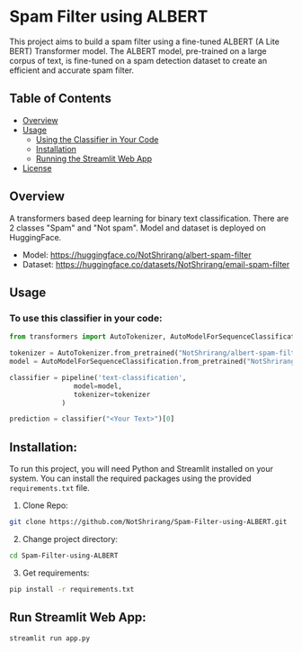 # Spam Filter using ALBERT

This project aims to build a spam filter using a fine-tuned ALBERT (A Lite BERT) Transformer model. The ALBERT model, pre-trained on a large corpus of text, is fine-tuned on a spam detection dataset to create an efficient and accurate spam filter.

## Table of Contents
- [Overview](#overview)
- [Usage](#usage)
    - [Using the Classifier in Your Code](#to-use-this-classifier-in-your-code)
    - [Installation](#installation)
    - [Running the Streamlit Web App](#run-streamlit-web-app)
- [License](https://github.com/NotShrirang/Spam-Filter-using-ALBERT/blob/main/LICENSE)

## Overview
A transformers based deep learning for binary text classification. There are 2 classes "Spam" and "Not spam".
Model and dataset is deployed on HuggingFace.
- Model: <a href="https://huggingface.co/NotShrirang/albert-spam-filter">https://huggingface.co/NotShrirang/albert-spam-filter</a><br>
- Dataset: <a href="https://huggingface.co/datasets/NotShrirang/email-spam-filter">https://huggingface.co/datasets/NotShrirang/email-spam-filter</a>


## Usage
### To use this classifier in your code:
```py
from transformers import AutoTokenizer, AutoModelForSequenceClassification, pipeline

tokenizer = AutoTokenizer.from_pretrained("NotShrirang/albert-spam-filter")
model = AutoModelForSequenceClassification.from_pretrained("NotShrirang/albert-spam-filter")

classifier = pipeline('text-classification',
                model=model,
                tokenizer=tokenizer
             )

prediction = classifier("<Your Text>")[0]
```
## Installation:
To run this project, you will need Python and Streamlit installed on your system. You can install the required packages using the provided `requirements.txt` file.
1. Clone Repo:

```sh
git clone https://github.com/NotShrirang/Spam-Filter-using-ALBERT.git
```
2. Change project directory:
```sh
cd Spam-Filter-using-ALBERT
```
3. Get requirements:
```sh
pip install -r requirements.txt
```

## Run Streamlit Web App:

```sh
streamlit run app.py
```
